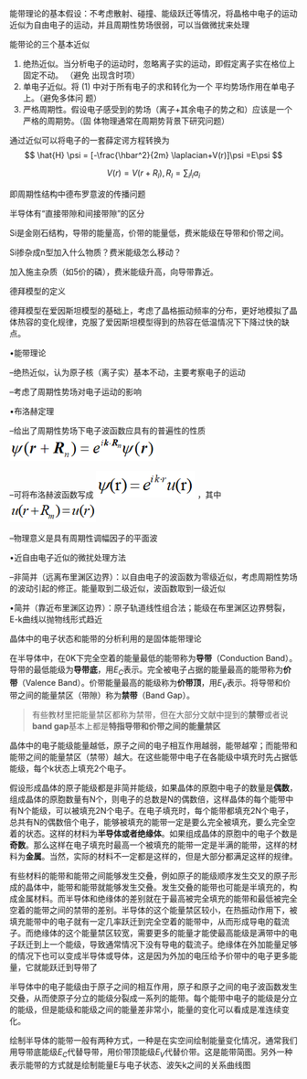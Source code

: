 能带理论的基本假设：不考虑散射、碰撞、能级跃迁等情况，将晶格中电子的运动近似为自由电子的运动，并且周期性势场很弱，可以当做微扰来处理





能带论的三个基本近似
1. 绝热近似。当分析电子的运动时，忽略离子实的运动，即假定离子实在格位上 固定不动。 （避免
出现含时项）
2. 单电子近似。将 (1) 中对于所有电子的求和转化为一个 平均势场作用在单电子上。（避免多体问
题）
3. 严格周期性。假设电子感受到的势场（离子+其余电子的势之和）应该是一个 严格的周期势。（固
体物理通常在周期势背景下研究问题）





通过近似可以将电子的一套薛定谔方程转换为
$$
\hat{H} \psi = [-\frac{\hbar^2}{2m} \laplacian+V(r)]\psi =E\psi
$$

$$
V(r)=V(r+R_l),R_l = \sum_i l_i a_i
$$

即周期性结构中德布罗意波的传播问题









半导体有“直接带隙和间接带隙”的区分







Si是金刚石结构，导带的能量高，价带的能量低，费米能级在导带和价带之间。



Si掺杂成n型加入什么物质？费米能级怎么移动？

加入施主杂质（如5价的磷），费米能级升高，向导带靠近。











德拜模型的定义

德拜模型在爱因斯坦模型的基础上，考虑了晶格振动频率的分布，更好地模拟了晶体热容的变化规律，克服了爱因斯坦模型得到的热容在低温情况下下降过快的缺点。







•能带理论

–绝热近似，认为原子核（离子实）基本不动，主要考察电子的运动

–考虑了周期性势场对电子运动的影响

•布洛赫定理

–给出了周期性势场下电子波函数应具有的普遍性的性质![image-20220521204423867](从固体物理到半导体物理4【能带】.assets/image-20220521204423867.png)

–可将布洛赫波函数写成      ![image-20220521204443925](从固体物理到半导体物理4【能带】.assets/image-20220521204443925.png)     ，其中![image-20220521204447421](从固体物理到半导体物理4【能带】.assets/image-20220521204447421.png)

–物理意义是具有周期性调幅因子的平面波











•近自由电子近似的微扰处理方法

–非简并（远离布里渊区边界）：以自由电子的波函数为零级近似，考虑周期性势场的波动引起的修正。能量取到二级近似，波函数取到一级近似

•简并（靠近布里渊区边界）：原子轨道线性组合法；能级在布里渊区边界劈裂，E-k曲线以抛物线形式趋近









晶体中的电子状态和能带的分析利用的是固体能带理论



在半导体中，在0K下完全空着的能量最低的能带称为**导带**（Conduction Band）。导带的最低能级为**导带底**，用$E_C$表示。完全被电子占据的能量最高的能带称为**价带**（Valence Band）。价带能量最高的能级称为**价带顶**，用$E_V$表示。将导带和价带之间的能量禁区（带隙）称为**禁带**（Band Gap）。

> 有些教材里把能量禁区都称为禁带，但在大部分文献中提到的**禁带**或者说**band gap**基本上都是**特指导带和价带之间的能量禁区**





晶体中的电子能级能量越低，原子之间的电子相互作用越弱，能带越窄；而能带和能带之间的能量禁区（禁带）越大。在这些能带中电子在各能级中填充时先占据低能级，每个k状态上填充2个电子。

假设形成晶体的原子能级都是非简并能级，如果晶体的原胞中电子的数量是**偶数**，组成晶体的原胞数量有N个，则电子的总数是N的偶数倍，这样晶体的每个能带中有N个能级，可以被填充2N个电子。在电子填充时，每个能带都填充2N个电子，总共有N的偶数倍个电子，能够被填充的能带一定是要么完全被填充，要么完全空着的状态。这样的材料为**半导体或者绝缘体**。如果组成晶体的原胞中的电子个数是**奇数**。那么这样在电子填充时最高一个被填充的能带一定是半满的能带，这样的材料为**金属**。当然，实际的材料不一定都是这样的，但是大部分都满足这样的规律。

有些材料的能带和能带之间能够发生交叠，例如原子的能级顺序发生交叉的原子形成的晶体中，能带和能带就能够发生交叠。发生交叠的能带也可能是半填充的，构成金属材料。而半导体和绝缘体的差别就在于最高被完全填充的能带和最低被完全空着的能带之间的禁带的差别。半导体的这个能量禁区较小，在热振动作用下，被填充能带中的电子就有一定几率跃迁到完全空着的能带中，从而形成导电的载流子。而绝缘体的这个能量禁区较宽，需要更多的能量才能使最高能级是满带中的电子跃迁到上一个能级，导致通常情况下没有导电的载流子。绝缘体在外加能量足够的情况下也可以变成半导体或导体，这是因为外加的电压给予价带中的电子更多能量，它就能跃迁到导带了



半导体中的电子能级由于原子之间的相互作用，原子和原子之间的电子波函数发生交叠，从而使原子分立的能级分裂成一系列的能带。每个能带中电子的能级是分立的能级，但是能级和能级之间的能量差非常小，能量的变化可以看成是准连续变化。

绘制半导体的能带一般有两种方式，一种是在实空间绘制能量变化情况，通常我们用导带底能级$E_C$代替导带，用价带顶能级$E_V$代替价带。这是能带简图。另外一种表示能带的方式就是绘制能量E与电子状态、波矢k之间的关系曲线图
